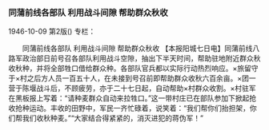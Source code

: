 ### 同蒲前线各部队  利用战斗间隙  帮助群众秋收

1946-10-09
第2版()
专栏：

　　同蒲前线各部队
    利用战斗间隙
    帮助群众秋收
    【本报阳城七日电】同蒲前线八路军政治部日前号召各部队利用战斗空隙，抽出下半天时间，帮助驻地附近群众秋收秋种，并将全部牲口借给群众种。各部队官兵都以实际行动热烈响应。×旅留守于×村之后方人员一百五十人，在未接到号召前即帮助群众收秋六百余亩。×团一营于陈堰战斗后，不顾疲劳，亦于二十七日起，自动帮助×村群众收割。×村驻军在黑板报上写着：“请种麦群众自动来拉牲口。”这一带村庄已在部队参加下掀起抢收抢种运动。丰收的田野中，军民一齐忙碌着，说笑着：“我们帮你们抬担架，你们帮我们收秋种麦。”“大家结合得紧紧的，消灭进犯的蒋伪军！”
